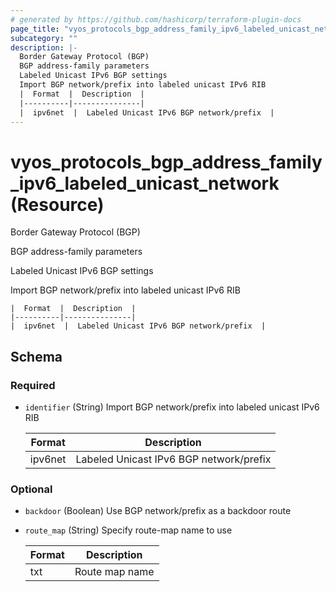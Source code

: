 ```yaml
---
# generated by https://github.com/hashicorp/terraform-plugin-docs
page_title: "vyos_protocols_bgp_address_family_ipv6_labeled_unicast_network Resource - vyos"
subcategory: ""
description: |-
  Border Gateway Protocol (BGP)
  BGP address-family parameters
  Labeled Unicast IPv6 BGP settings
  Import BGP network/prefix into labeled unicast IPv6 RIB
  |  Format  |  Description  |
  |----------|---------------|
  |  ipv6net  |  Labeled Unicast IPv6 BGP network/prefix  |
---
```


# vyos_protocols_bgp_address_family_ipv6_labeled_unicast_network (Resource)

Border Gateway Protocol (BGP)

BGP address-family parameters

Labeled Unicast IPv6 BGP settings

Import BGP network/prefix into labeled unicast IPv6 RIB

    |  Format  |  Description  |
    |----------|---------------|
    |  ipv6net  |  Labeled Unicast IPv6 BGP network/prefix  |



<!-- schema generated by tfplugindocs -->
## Schema

### Required

- `identifier` (String) Import BGP network/prefix into labeled unicast IPv6 RIB

    |  Format  |  Description  |
    |----------|---------------|
    |  ipv6net  |  Labeled Unicast IPv6 BGP network/prefix  |

### Optional

- `backdoor` (Boolean) Use BGP network/prefix as a backdoor route
- `route_map` (String) Specify route-map name to use

    |  Format  |  Description  |
    |----------|---------------|
    |  txt  |  Route map name  |
